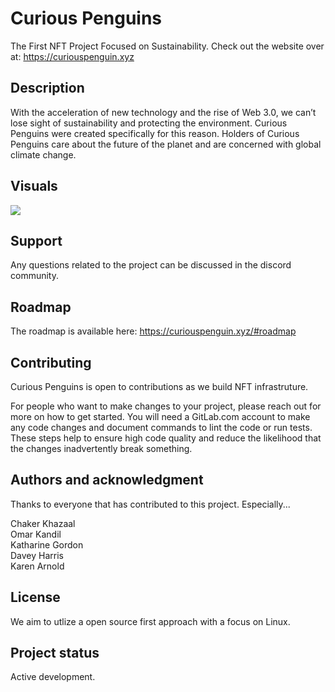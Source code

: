 # Curious Penguins

The First NFT Project Focused on Sustainability. Check out the website over at: https://curiouspenguin.xyz

## Description
With the acceleration of new technology and the rise of Web 3.0, we can’t lose sight of sustainability and protecting the environment. Curious Penguins were created specifically for this reason. Holders of Curious Penguins care about the future of the planet and are concerned with global climate change.

## Visuals
<img src="https://gitlab.com/ptoone/curious-penguins/-/raw/main/public/images/Xylologist-039.png">

## Support
Any questions related to the project can be discussed in the discord community.

## Roadmap
The roadmap is available here: https://curiouspenguin.xyz/#roadmap

## Contributing
Curious Penguins is open to contributions as we build NFT infrastruture. 

For people who want to make changes to your project, please reach out for more on how to get started. 
You will need a GitLab.com account to make any code changes and document commands to lint the code or run tests. These steps help to ensure high code quality and reduce the likelihood that the changes inadvertently break something. 

## Authors and acknowledgment
Thanks to everyone that has contributed to this project. Especially...<br>

Chaker Khazaal<br>
Omar Kandil<br>
Katharine Gordon<br>
Davey Harris<br>
Karen Arnold<br>

## License
We aim to utlize a open source first approach with a focus on Linux. 

## Project status
Active development. 
